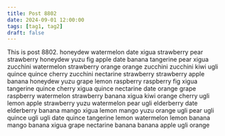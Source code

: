 ```yaml
---
title: Post 8802
date: 2024-09-01 12:00:00
tags: [tag1, tag2]
draft: false
---
```

This is post 8802.
honeydew
watermelon
date
xigua
strawberry
pear
strawberry
honeydew
yuzu
fig
apple
date
banana
tangerine
pear
xigua
zucchini
watermelon
strawberry
orange
orange
zucchini
zucchini
kiwi
ugli
quince
quince
cherry
zucchini
nectarine
strawberry
strawberry
apple
banana
honeydew
yuzu
grape
lemon
raspberry
raspberry
fig
xigua
tangerine
quince
cherry
xigua
quince
nectarine
date
orange
grape
raspberry
watermelon
strawberry
banana
xigua
kiwi
orange
cherry
ugli
lemon
apple
strawberry
yuzu
watermelon
pear
ugli
elderberry
date
elderberry
banana
mango
xigua
lemon
mango
yuzu
orange
ugli
pear
ugli
quince
ugli
ugli
date
quince
tangerine
lemon
watermelon
lemon
banana
mango
banana
xigua
grape
nectarine
banana
banana
apple
ugli
orange
